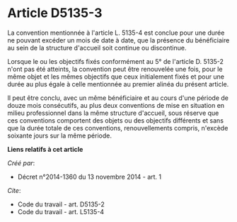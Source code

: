 # Article D5135-3

La convention mentionnée à l'article L. 5135-4 est conclue pour une durée ne pouvant excéder un mois de date à date, que la
présence du bénéficiaire au sein de la structure d'accueil soit continue ou discontinue. 

Lorsque le ou les objectifs fixés conformément au 5° de l'article D. 5135-2 n'ont pas été atteints, la convention peut être
renouvelée une fois, pour le même objet et les mêmes objectifs que ceux initialement fixés et pour une durée au plus égale à
celle mentionnée au premier alinéa du présent article. 

Il peut être conclu, avec un même bénéficiaire et au cours d'une période de douze mois consécutifs, au plus deux conventions
de mise en situation en milieu professionnel dans la même structure d'accueil, sous réserve que ces conventions comportent
des objets ou des objectifs différents et sans que la durée totale de ces conventions, renouvellements compris, n'excède
soixante jours sur la même période.

**Liens relatifs à cet article**

_Créé par_:

  - Décret n°2014-1360 du 13 novembre 2014 - art. 1

_Cite_:

  - Code du travail - art. D5135-2
  - Code du travail - art. L5135-4
